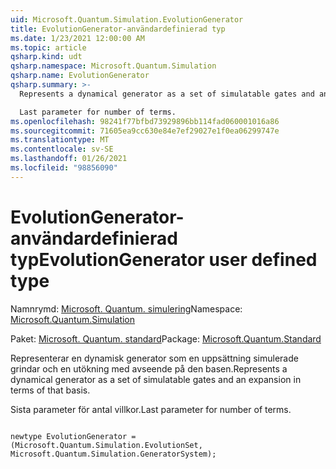 ```yaml
---
uid: Microsoft.Quantum.Simulation.EvolutionGenerator
title: EvolutionGenerator-användardefinierad typ
ms.date: 1/23/2021 12:00:00 AM
ms.topic: article
qsharp.kind: udt
qsharp.namespace: Microsoft.Quantum.Simulation
qsharp.name: EvolutionGenerator
qsharp.summary: >-
  Represents a dynamical generator as a set of simulatable gates and an expansion in terms of that basis.

  Last parameter for number of terms.
ms.openlocfilehash: 98241f77bfbd73929896bb114fad060001016a86
ms.sourcegitcommit: 71605ea9cc630e84e7ef29027e1f0ea06299747e
ms.translationtype: MT
ms.contentlocale: sv-SE
ms.lasthandoff: 01/26/2021
ms.locfileid: "98856090"
---
```

# <a name="evolutiongenerator-user-defined-type"></a><span data-ttu-id="a09ad-102">EvolutionGenerator-användardefinierad typ</span><span class="sxs-lookup"><span data-stu-id="a09ad-102">EvolutionGenerator user defined type</span></span>

<span data-ttu-id="a09ad-103">Namnrymd: [Microsoft. Quantum. simulering](xref:Microsoft.Quantum.Simulation)</span><span class="sxs-lookup"><span data-stu-id="a09ad-103">Namespace: [Microsoft.Quantum.Simulation](xref:Microsoft.Quantum.Simulation)</span></span>

<span data-ttu-id="a09ad-104">Paket: [Microsoft. Quantum. standard](https://nuget.org/packages/Microsoft.Quantum.Standard)</span><span class="sxs-lookup"><span data-stu-id="a09ad-104">Package: [Microsoft.Quantum.Standard](https://nuget.org/packages/Microsoft.Quantum.Standard)</span></span>


<span data-ttu-id="a09ad-105">Representerar en dynamisk generator som en uppsättning simulerade grindar och en utökning med avseende på den basen.</span><span class="sxs-lookup"><span data-stu-id="a09ad-105">Represents a dynamical generator as a set of simulatable gates and an expansion in terms of that basis.</span></span>

<span data-ttu-id="a09ad-106">Sista parameter för antal villkor.</span><span class="sxs-lookup"><span data-stu-id="a09ad-106">Last parameter for number of terms.</span></span>

```qsharp

newtype EvolutionGenerator = (Microsoft.Quantum.Simulation.EvolutionSet, Microsoft.Quantum.Simulation.GeneratorSystem);
```

